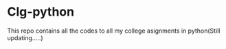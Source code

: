 # Clg-python
This repo contains all the codes to all my college asignments in python(Still updating.....)
